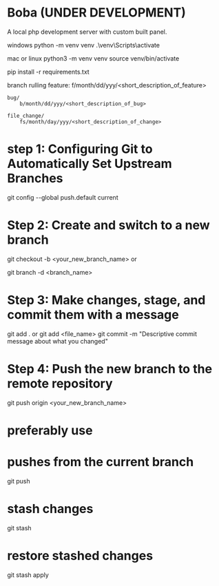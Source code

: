 # Boba (UNDER DEVELOPMENT)

A local php development server with custom built panel. 

<!-- dev -->
windows
python -m venv venv
.\venv\Scripts\activate

mac or linux
python3 -m venv venv
source venv/bin/activate

pip install -r requirements.txt

branch rulling
    <!-- short description must be separated by _  and remove the < >-->
    feature:
        f/month/dd/yyy/<short_description_of_feature>

    bug/
        b/month/dd/yyy/<short_description_of_bug>

    file_change/
        fs/month/day/yyy/<short_description_of_change>


<!-- using git -->
# step 1: Configuring Git to Automatically Set Upstream Branches
git config --global push.default current

# Step 2: Create and switch to a new branch
git checkout -b <your_new_branch_name>
or
<!-- delete <branch_name> -->
git branch -d <branch_name>

# Step 3: Make changes, stage, and commit them with a message
git add . or git add <file_name>
git commit -m "Descriptive commit message about what you changed"

# Step 4: Push the new branch to the remote repository
git push origin <your_new_branch_name>

# preferably use
# pushes from the current branch
git push

# stash changes
git stash

# restore stashed changes
git stash apply
